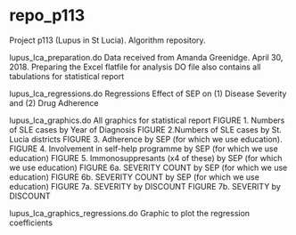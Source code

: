 # repo_p113
Project p113 (Lupus in St Lucia). Algorithm repository.

lupus_lca_preparation.do
Data received from Amanda Greenidge. April 30, 2018.
Preparing the Excel flatfile for analysis
DO file also contains all tabulations for statistical report

lupus_lca_regressions.do
Regressions
Effect of SEP on (1) Disease Severity and (2) Drug Adherence

lupus_lca_graphics.do
All graphics for statistical report
FIGURE 1. Numbers of SLE cases by Year of Diagnosis
FIGURE 2.Numbers of SLE cases by St. Lucia districts
FIGURE 3. Adherence by SEP (for which we use education).
FIGURE 4. Involvement in self-help programme by SEP (for which we use education)
FIGURE 5. Immonosuppresants (x4 of these) by SEP (for which we use education)
FIGURE 6a. SEVERITY COUNT by SEP (for which we use education)
FIGURE 6b. SEVERITY COUNT by SEP (for which we use education)
FIGURE 7a. SEVERITY by DISCOUNT
FIGURE 7b. SEVERITY by DISCOUNT

lupus_lca_graphics_regressions.do
Graphic to plot the regression coefficients
